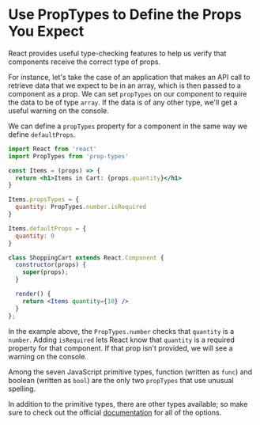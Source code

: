 # Use PropTypes to Define the Props You Expect

React provides useful type-checking features to help us verify that components receive the correct type of props.

For instance, let's take the case of an application that makes an API call to retrieve data that we expect to be in an array, which is then passed to a component as a prop. 
We can set `propTypes` on our component to require the data to be of type `array`. If the data is of any other type, we'll get a useful warning on the console.

We can define a `propTypes` property for a component in the same way we define `defaultProps`. 

```jsx
import React from 'react'
import PropTypes from 'prop-types'

const Items = (props) => {
  return <h1>Items in Cart: {props.quantity}</h1>
}

Items.propsTypes = {
  quantity: PropTypes.number.isRequired
}

Items.defaultProps = {
  quantity: 0
}

class ShoppingCart extends React.Component {
  constructor(props) {
    super(props);
  }

  render() {
    return <Items quantity={10} />
  }
};
```

In the example above, the `PropTypes.number` checks that `quantity` is a `number`. 
Adding `isRequired` lets React know that `quantity` is a required property for that component. 
If that prop isn't provided, we will see a warning on the console. 

Among the seven JavaScript primitive types, function (written as `func`) and boolean (written as `bool`) are the only two `propTypes` that use unusual spelling. 

In addition to the primitive types, there are other types available; so make sure to check out the official [documentation](https://reactjs.org/docs/jsx-in-depth.html#specifying-the-react-element-type) for all of the options.

